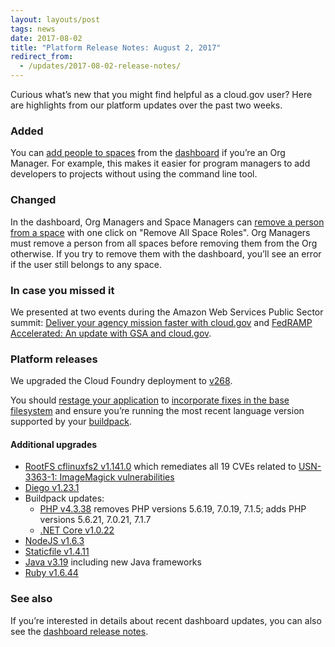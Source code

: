 ```yaml
---
layout: layouts/post
tags: news
date: 2017-08-02
title: "Platform Release Notes: August 2, 2017"
redirect_from:
  - /updates/2017-08-02-release-notes/
---
```


Curious what’s new that you might find helpful as a cloud.gov user? Here are highlights from our platform updates over the past two weeks.

<!--more-->

### Added

You can [add people to spaces](/docs/apps/managing-teammates.md#give-roles-to-a-teammate) from the [dashboard](https://dashboard.fr.cloud.gov/#/) if you’re an Org Manager. For example, this makes it easier for program managers to add developers to projects without using the command line tool.

### Changed

In the dashboard, Org Managers and Space Managers can [remove a person from a space](/docs/apps/managing-teammates.md#space-users) with one click on "Remove All Space Roles".
Org Managers must remove a person from all spaces before removing them from the Org otherwise. If you try to remove them with the dashboard, you’ll see an error if the user still belongs to any space.

### In case you missed it

We presented at two events during the Amazon Web Services Public Sector summit: [Deliver your agency mission faster with cloud.gov](https://www.youtube.com/watch?v=NGmDhWEfMuo&list=PLhr1KZpdzukePsKIUofhgp50b63-5yr1V&index=78) and [FedRAMP Accelerated: An update with GSA and cloud.gov](https://www.youtube.com/watch?v=iXqbIxtiwQY&index=87&list=PLhr1KZpdzukePsKIUofhgp50b63-5yr1V).

### Platform releases

We upgraded the Cloud Foundry deployment to [v268](https://github.com/cloudfoundry/cf-release/releases/tag/v268#v268-security-notices).

You should [restage your application](http://cli.cloudfoundry.org/en-US/cf/restage.html) to [incorporate fixes in the base filesystem](https://docs.cloudfoundry.org/devguide/deploy-apps/stacks.html#cli-commands) and ensure you’re running the most recent language version supported by your [buildpack](https://docs.cloudfoundry.org/buildpacks/).

#### Additional upgrades

- [RootFS cflinuxfs2 v1.141.0](https://github.com/cloudfoundry/cflinuxfs2/releases/tag/1.141.0) which remediates all 19 CVEs related to [USN-3363-1: ImageMagick vulnerabilities](https://usn.ubuntu.com/usn/USN-3363-1/)
- [Diego v1.23.1](https://github.com/cloudfoundry/diego-release/releases/tag/v1.23.1)
- Buildpack updates:
  - [PHP v4.3.38](https://github.com/cloudfoundry/php-buildpack/releases/tag/v4.3.38) removes PHP versions 5.6.19, 7.0.19, 7.1.5; adds PHP versions 5.6.21, 7.0.21, 7.1.7
  - [.NET Core v1.0.22](https://github.com/cloudfoundry/dotnet-core-buildpack/releases/tag/v1.0.22)
- [NodeJS v1.6.3](https://github.com/cloudfoundry/nodejs-buildpack/releases/tag/v1.6.3)
- [Staticfile v1.4.11](https://github.com/cloudfoundry/staticfile-buildpack/releases/tag/v1.4.11)
- [Java v3.19](https://github.com/cloudfoundry/java-buildpack/releases/tag/v3.19) including new Java frameworks
- [Ruby v1.6.44](https://github.com/cloudfoundry/ruby-buildpack/releases/tag/v1.6.44)

### See also

If you’re interested in details about recent dashboard updates, you can also see the [dashboard release notes](https://github.com/18F/cg-dashboard/releases).
